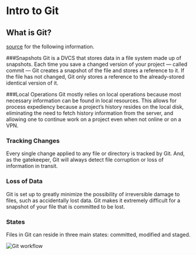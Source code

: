 # Intro to Git

## What is Git?
[source](https://blog.udemy.com/git-tutorial-a-comprehensive-guide/) for the following information.

###Snapshots
Git is a DVCS that stores data in a file system made up of snapshots. Each time you save a changed version of your project — called commit — Git creates a snapshot of the file and stores a reference to it. If the file has not changed, Git only stores a reference to the already-stored identical version of it.

###Local Operations
Git mostly relies on local operations because most necessary information can be found in local resources. This allows for process expediency because a project’s history resides on the local disk, eliminating the need to fetch history information from the server, and allowing one to continue work on a project even when not online or on a VPN.

### Tracking Changes
Every single change applied to any file or directory is tracked by Git. And, as the gatekeeper, Git will always detect file corruption or loss of information in transit.

### Loss of Data
Git is set up to greatly minimize the possibility of irreversible damage to files, such as accidentally lost data. Git makes it extremely difficult for a snapshot of your file that is committed to be lost.

### States
Files in Git can reside in three main states: committed, modified and staged.

![Git workflow](https://blog.udemy.com/wp-content/uploads/2015/08/image066.png)

